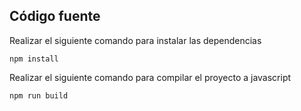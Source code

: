 ## Código fuente

Realizar el siguiente comando para instalar las dependencias
```
npm install
```

Realizar el siguiente comando para compilar el proyecto a javascript 
```
npm run build
```
